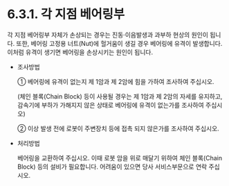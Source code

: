 ﻿# 6.3.1. 각 지점 베어링부

각 지점 베어링부 자체가 손상되는 경우는 진동·이음발생과 과부하 현상의 원인이 됩니다. 또한, 베어링 고정용 너트(Nut)에 헐거움이 생길 경우 베어링에 유격이 발생합니다. 이처럼 유격이 생기면 베어링을 손상시키는 원인이 됩니다.



*	조사방법

    ①	베어링에 유격이 없는지 제 1암과 제 2암에 힘을 가하여 조사하여 주십시오.

    (체인 블록(Chain Block) 등이 사용될 경우는 제 1암과 제 2암의 자세를 유지하고, 감속기에 부하가 가해지지 않은 상태로 베어링에 유격이 없는가를 조사하여 주십시오)

    ②	이상 발생 전에 로봇이 주변장치 등에 접촉 되지 않은가를 조사하여 주십시오.



*	처리방법

    베어링을 교환하여 주십시오. 이때 로봇 암을 위로 매달기 위하여 체인 블록(Chain Block) 등의 설비가 필요합니다. 어려움이 있으면 당사 서비스부문으로 연락 주십시오.




